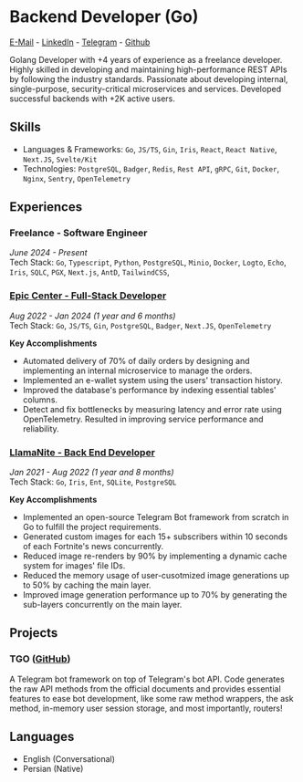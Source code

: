 # Backend Developer (Go)

[E-Mail](mailto:contact@haashemi.dev) - [LinkedIn](https://www.linkedin.com/in/haashemi) - [Telegram](https://t.me/Byfron) - [Github](https://github.com/haashemi)

Golang Developer with +4 years of experience as a freelance developer. Highly skilled in developing and maintaining
high-performance REST APIs by following the industry standards. Passionate about developing internal, single-purpose,
security-critical microservices and services. Developed successful backends with +2K active users.

## Skills

- Languages & Frameworks: `Go`, `JS/TS`, `Gin`, `Iris`, `React`, `React Native`, `Next.JS`, `Svelte/Kit`
- Technologies: `PostgreSQL`, `Badger`, `Redis`, `Rest API`, `gRPC`, `Git`, `Docker`, `Nginx`, `Sentry`, `OpenTelemetry`

## Experiences

### Freelance - Software Engineer

_June 2024 - Present_\
Tech Stack: `Go`, `Typescript`, `Python`, `PostgreSQL`, `Minio`, `Docker`, `Logto`, `Echo`, `Iris`, `SQLC`, `PGX`, `Next.js`, `AntD`, `TailwindCSS`, 

### [Epic Center - Full-Stack Developer](https://epic-center.ir)

_Aug 2022 - Jan 2024 (1 year and 6 months)_\
Tech Stack: `Go`, `JS/TS`, `Gin`, `PostgreSQL`, `Badger`, `Next.JS`, `OpenTelemetry`

**Key Accomplishments**

- Automated delivery of 70% of daily orders by designing and implementing an internal microservice to manage the orders.
- Implemented an e-wallet system using the users' transaction history.
- Improved the database's performance by indexing essential tables' columns.
- Detect and fix bottlenecks by measuring latency and error rate using OpenTelemetry. Resulted in improving service performance and reliability.

### [LlamaNite - Back End Developer](https://www.haashemi.dev/exp/llamanite)

_Jan 2021 - Aug 2022 (1 year and 8 months)_\
Tech Stack: `Go`, `Iris`, `Ent`, `SQLite`, `PostgreSQL`

**Key Accomplishments**

- Implemented an open-source Telegram Bot framework from scratch in Go to fulfill the project requirements.
- Generated custom images for each 15+ subscribers within 10 seconds of each Fortnite's news concurrently.
- Reduced image re-renders by 90% by implementing a dynamic cache system for images' file IDs.
- Reduced the memory usage of user-cusotmized image generations up to 50% by caching the main layer. 
- Improved image generation performance up to 70% by generating the sub-layers concurrently on the main layer.

## Projects

### TGO ([GitHub](https://github.com/haashemi/tgo))

A Telegram bot framework on top of Telegram's bot API. Code generates the raw API methods from the official documents and provides essential features to ease bot development, like some raw method wrappers, the ask method, in-memory user session storage, and most importantly, routers!

## Languages

- English (Conversational)
- Persian (Native)
